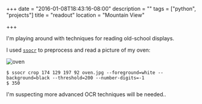 +++
date = "2016-01-08T18:43:16-08:00"
description = ""
tags = ["python", "projects"]
title = "readout"
location = "Mountain View"

+++

I'm playing around with techniques for reading old-school displays.

<!--more-->

I used [`ssocr`](https://www.unix-ag.uni-kl.de/~auerswal/ssocr/)
to preprocess and read a picture of my oven:

![oven](/img/oven.jpg)

```
$ ssocr crop 174 129 197 92 oven.jpg --foreground=white --background=black --threshold=200 --number-digits=-1
$ 350
```

I'm suspecting more advanced OCR techniques will be needed..
